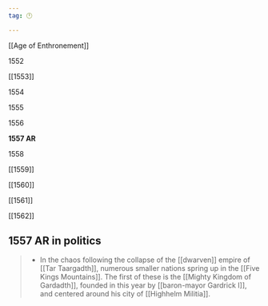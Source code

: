 ```yaml
---
tag: 🕛

---
```

[[Age of Enthronement]]


1552

[[1553]]

1554

1555

1556

**1557 AR**

1558

[[1559]]

[[1560]]

[[1561]]

[[1562]]



## 1557 AR in politics

>  - In the chaos following the collapse of the [[dwarven]] empire of [[Tar Taargadth]], numerous smaller nations spring up in the [[Five Kings Mountains]].  The first of these is the [[Mighty Kingdom of Gardadth]], founded in this year by [[baron-mayor Gardrick I]], and centered around his city of [[Highhelm Militia]].






